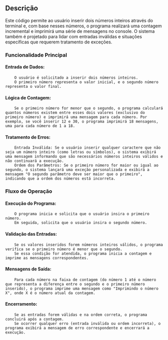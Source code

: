 

## Descrição

Este código permite ao usuário inserir dois números inteiros através do terminal e, com base nesses números, o programa realizará uma contagem incremental e imprimirá uma série de mensagens no console. O sistema também é projetado para lidar com entradas inválidas e situações específicas que requerem tratamento de exceções.

### Funcionalidade Principal

####      Entrada de Dados:

        O usuário é solicitado a inserir dois números inteiros.
        O primeiro número representa o valor inicial, e o segundo número representa o valor final.

####      Lógica de Contagem:

        Se o primeiro número for menor que o segundo, o programa calculará quantos números existem entre esses dois valores (exclusivo do primeiro número) e imprimirá uma mensagem para cada número. Por exemplo, se você inserir 12 e 30, o programa imprimirá 18 mensagens, uma para cada número de 1 a 18.

####      Tratamento de Erros:

        Entrada Inválida: Se o usuário inserir qualquer caractere que não seja um número inteiro (como letras ou símbolos), o sistema exibirá uma mensagem informando que são necessários números inteiros válidos e não continuará a execução.
        Ordem dos Parâmetros: Se o primeiro número for maior ou igual ao segundo, o sistema lançará uma exceção personalizada e exibirá a mensagem "O segundo parâmetro deve ser maior que o primeiro", indicando que a ordem dos números está incorreta.

### Fluxo de Operação

####     Execução do Programa:

        O programa inicia e solicita que o usuário insira o primeiro número.
        Em seguida, solicita que o usuário insira o segundo número.

####     Validação das Entradas:

        Se os valores inseridos forem números inteiros válidos, o programa verifica se o primeiro número é menor que o segundo.
        Se essa condição for atendida, o programa inicia a contagem e imprime as mensagens correspondentes.

####     Mensagens de Saída:

        Para cada número na faixa de contagem (do número 1 até o número que representa a diferença entre o segundo e o primeiro número inserido), o programa imprime uma mensagem como "Imprimindo o número X", onde X é o número atual da contagem.

####     Encerramento:

        Se as entradas forem válidas e na ordem correta, o programa concluirá após a contagem.
        Se ocorrer qualquer erro (entrada inválida ou ordem incorreta), o programa exibirá a mensagem de erro correspondente e encerrará a execução.
